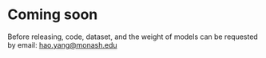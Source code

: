 # Coming soon
Before releasing, code, dataset, and the weight of models can be requested by email: hao.yang@monash.edu
